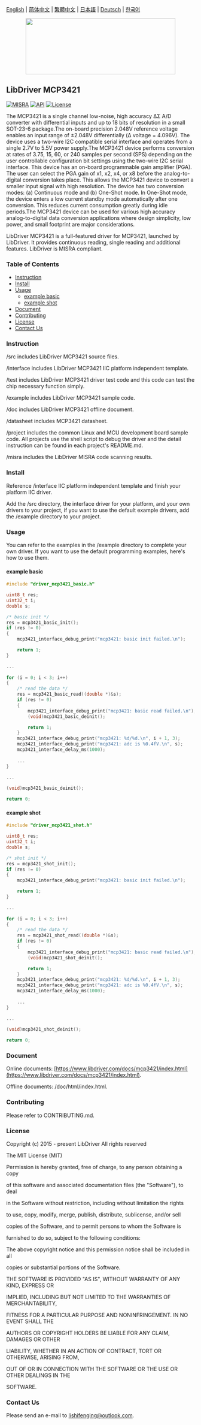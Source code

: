 [English](/README.md) | [ 简体中文](/README_zh-Hans.md) | [繁體中文](/README_zh-Hant.md) | [日本語](/README_ja.md) | [Deutsch](/README_de.md) | [한국어](/README_ko.md)

<div align=center>
<img src="/doc/image/logo.svg" width="400" height="150"/>
</div>

## LibDriver MCP3421

[![MISRA](https://img.shields.io/badge/misra-compliant-brightgreen.svg)](/misra/README.md) [![API](https://img.shields.io/badge/api-reference-blue.svg)](https://www.libdriver.com/docs/mcp3421/index.html) [![License](https://img.shields.io/badge/license-MIT-brightgreen.svg)](/LICENSE)

The MCP3421 is a single channel low-noise, high accuracy ΔΣ A/D converter with differential inputs and up to 18 bits of resolution in a small SOT-23-6 package.The on-board precision 2.048V reference voltage enables an input range of ±2.048V differentially (Δ voltage = 4.096V). The device uses a two-wire I2C compatible serial interface and operates from a single 2.7V to 5.5V power supply.The MCP3421 device performs conversion at rates of 3.75, 15, 60, or 240 samples per second (SPS) depending on the user controllable configuration bit settings using the two-wire I2C serial interface. This device has an on-board programmable gain amplifier (PGA). The user can select the PGA gain of x1, x2, x4, or x8 before the analog-to-digital conversion takes place. This allows the MCP3421 device to convert a smaller input signal with high resolution. The device has two conversion modes: (a) Continuous mode and (b) One-Shot mode. In One-Shot mode, the device enters a low current standby mode automatically after one conversion. This reduces current consumption greatly during idle periods.The MCP3421 device can be used for various high accuracy analog-to-digital data conversion applications where design simplicity, low power, and small footprint are major considerations.

LibDriver MCP3421 is a full-featured driver for MCP3421, launched by LibDriver. It provides continuous reading, single reading and additional features. LibDriver is MISRA compliant.

### Table of Contents

  - [Instruction](#Instruction)
  - [Install](#Install)
  - [Usage](#Usage)
    - [example basic](#example-basic)
    - [example shot](#example-shot)
  - [Document](#Document)
  - [Contributing](#Contributing)
  - [License](#License)
  - [Contact Us](#Contact-Us)

### Instruction

/src includes LibDriver MCP3421 source files.

/interface includes LibDriver MCP3421 IIC platform independent template.

/test includes LibDriver MCP3421 driver test code and this code can test the chip necessary function simply.

/example includes LibDriver MCP3421 sample code.

/doc includes LibDriver MCP3421 offline document.

/datasheet includes MCP3421 datasheet.

/project includes the common Linux and MCU development board sample code. All projects use the shell script to debug the driver and the detail instruction can be found in each project's README.md.

/misra includes the LibDriver MISRA code scanning results.

### Install

Reference /interface IIC platform independent template and finish your platform IIC driver.

Add the /src directory, the interface driver for your platform, and your own drivers to your project, if you want to use the default example drivers, add the /example directory to your project.

### Usage

You can refer to the examples in the /example directory to complete your own driver. If you want to use the default programming examples, here's how to use them.

#### example basic

```C
#include "driver_mcp3421_basic.h"

uint8_t res;
uint32_t i;
double s;

/* basic init */
res = mcp3421_basic_init();
if (res != 0)
{
    mcp3421_interface_debug_print("mcp3421: basic init failed.\n");

    return 1;
}

...
    
for (i = 0; i < 3; i++)
{
    /* read the data */
    res = mcp3421_basic_read((double *)&s);
    if (res != 0)
    {
        mcp3421_interface_debug_print("mcp3421: basic read failed.\n");
        (void)mcp3421_basic_deinit();

        return 1;
    }
    mcp3421_interface_debug_print("mcp3421: %d/%d.\n", i + 1, 3);
    mcp3421_interface_debug_print("mcp3421: adc is %0.4fV.\n", s);
    mcp3421_interface_delay_ms(1000);
    
    ...
}

...
    
(void)mcp3421_basic_deinit();

return 0;
```

#### example shot

```C
#include "driver_mcp3421_shot.h"

uint8_t res;
uint32_t i;
double s;

/* shot init */
res = mcp3421_shot_init();
if (res != 0)
{
    mcp3421_interface_debug_print("mcp3421: basic init failed.\n");

    return 1;
}

...
    
for (i = 0; i < 3; i++)
{
    /* read the data */
    res = mcp3421_shot_read((double *)&s);
    if (res != 0)
    {
        mcp3421_interface_debug_print("mcp3421: basic read failed.\n");
        (void)mcp3421_shot_deinit();

        return 1;
    }
    mcp3421_interface_debug_print("mcp3421: %d/%d.\n", i + 1, 3);
    mcp3421_interface_debug_print("mcp3421: adc is %0.4fV.\n", s);
    mcp3421_interface_delay_ms(1000);
    
    ...
}

...
    
(void)mcp3421_shot_deinit();

return 0;
```

### Document

Online documents: [https://www.libdriver.com/docs/mcp3421/index.html](https://www.libdriver.com/docs/mcp3421/index.html).

Offline documents: /doc/html/index.html.

### Contributing

Please refer to CONTRIBUTING.md.

### License

Copyright (c) 2015 - present LibDriver All rights reserved



The MIT License (MIT) 



Permission is hereby granted, free of charge, to any person obtaining a copy

of this software and associated documentation files (the "Software"), to deal

in the Software without restriction, including without limitation the rights

to use, copy, modify, merge, publish, distribute, sublicense, and/or sell

copies of the Software, and to permit persons to whom the Software is

furnished to do so, subject to the following conditions: 



The above copyright notice and this permission notice shall be included in all

copies or substantial portions of the Software. 



THE SOFTWARE IS PROVIDED "AS IS", WITHOUT WARRANTY OF ANY KIND, EXPRESS OR

IMPLIED, INCLUDING BUT NOT LIMITED TO THE WARRANTIES OF MERCHANTABILITY,

FITNESS FOR A PARTICULAR PURPOSE AND NONINFRINGEMENT. IN NO EVENT SHALL THE

AUTHORS OR COPYRIGHT HOLDERS BE LIABLE FOR ANY CLAIM, DAMAGES OR OTHER

LIABILITY, WHETHER IN AN ACTION OF CONTRACT, TORT OR OTHERWISE, ARISING FROM,

OUT OF OR IN CONNECTION WITH THE SOFTWARE OR THE USE OR OTHER DEALINGS IN THE

SOFTWARE. 

### Contact Us

Please send an e-mail to lishifenging@outlook.com.